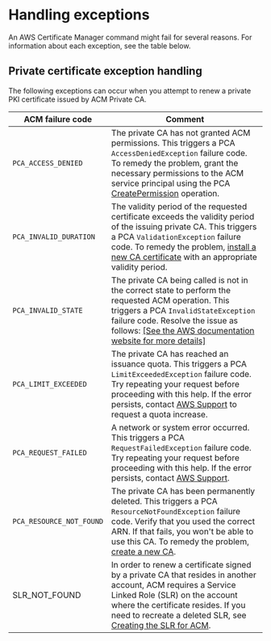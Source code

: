 # Handling exceptions<a name="exceptions"></a>

An AWS Certificate Manager command might fail for several reasons\. For information about each exception, see the table below\. 

## Private certificate exception handling<a name="private_certificate_exception_handling"></a>

The following exceptions can occur when you attempt to renew a private PKI certificate issued by ACM Private CA\. 


| ACM failure code | Comment | 
| --- | --- | 
| `PCA_ACCESS_DENIED` | The private CA has not granted ACM permissions\. This triggers a PCA `AccessDeniedException` failure code\. To remedy the problem, grant the necessary permissions to the ACM service principal using the PCA [CreatePermission](https://docs.aws.amazon.com/acm-pca/latest/APIReference/API_CreatePermission.html) operation\. | 
|  `PCA_INVALID_DURATION`  |  The validity period of the requested certificate exceeds the validity period of the issuing private CA\. This triggers a PCA `ValidationException` failure code\. To remedy the problem, [install a new CA certificate](https://docs.aws.amazon.com/acm-pca/latest/userguide/PCACertInstall.html) with an appropriate validity period\.  | 
| `PCA_INVALID_STATE` |  The private CA being called is not in the correct state to perform the requested ACM operation\. This triggers a PCA `InvalidStateException` failure code\.  Resolve the issue as follows: [\[See the AWS documentation website for more details\]](http://docs.aws.amazon.com/acm/latest/userguide/exceptions.html)  | 
| `PCA_LIMIT_EXCEEDED` |  The private CA has reached an issuance quota\. This triggers a PCA `LimitExceededException` failure code\. Try repeating your request before proceeding with this help\. If the error persists, contact [AWS Support](https://console.aws.amazon.com/support/home#/) to request a quota increase\. | 
| `PCA_REQUEST_FAILED` | A network or system error occurred\. This triggers a PCA `RequestFailedException` failure code\. Try repeating your request before proceeding with this help\. If the error persists, contact [AWS Support](https://console.aws.amazon.com/support/home#/)\. | 
| `PCA_RESOURCE_NOT_FOUND` |  The private CA has been permanently deleted\. This triggers a PCA `ResourceNotFoundException` failure code\. Verify that you used the correct ARN\. If that fails, you won't be able to use this CA\. To remedy the problem, [create a new CA](https://docs.aws.amazon.com/acm-pca/latest/userguide/PcaCreateCa.html)\.  | 
| SLR\_NOT\_FOUND | In order to renew a certificate signed by a private CA that resides in another account, ACM requires a Service Linked Role \(SLR\) on the account where the certificate resides\. If you need to recreate a deleted SLR, see [Creating the SLR for ACM](acm-slr.md#create-slr)\. | 